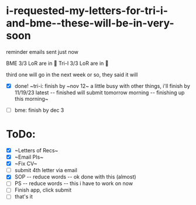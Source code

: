 # i-requested-my-letters-for-tri-i-and-bme--these-will-be-in-very-soon

reminder emails sent just now

BME 3/3 LoR are in 🥳
Tri-I 3/3 LoR are in 🥳

third one will go in the next week or so, they said it will

- [x] done! ~tri-i: finish by ~nov 12~ a little busy with other things, i'll finish by 11/19/23 latest -- finished will submit tomorrow morning -- finishing up this morning~

- [ ] bme: finish by dec 3

# ToDo:
- [x] ~Letters of Recs~
- [x] ~Email PIs~
- [x] ~Fix CV~
- [ ] submit 4th letter via email
- [x] SOP -- reduce words -- ok done with this (almost)
- [ ] PS -- reduce words -- this i have to work on now
- [ ] Finish app, click submit
- [ ] that's it
